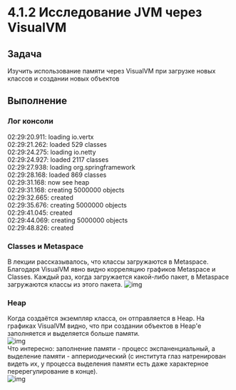 
# 4.1.2 Исследование JVM через VisualVM
## Задача

Изучить использование памяти через VisualVM при загрузке новых классов и создании новых объектов

## Выполнение

### Лог консоли
02:29:20.911: loading io.vertx  
02:29:21.262: loaded 529 classes  
02:29:24.275: loading io.netty  
02:29:24.927: loaded 2117 classes  
02:29:27.938: loading org.springframework  
02:29:28.168: loaded 869 classes  
02:29:31.168: now see heap  
02:29:31.168: creating 5000000 objects  
02:29:32.665: created  
02:29:35.676: creating 5000000 objects  
02:29:41.045: created  
02:29:44.069: creating 5000000 objects  
02:29:48.826: created  

### Classes и Metaspace
В лекции рассказывалось, что классы загружаются в Metaspace. Благодаря VisualVM явно видно корреляцию графиков Metaspace и Classes. Каждый раз, когда загружается какой-либо пакет, в Metaspace загружаются классы из этого пакета. 
![img](https://i.ibb.co/Fb4YDvc/4-1-2-0jpg.jpg)  

### Heap
Когда создаётся экземпляр класса, он отправляется в Heap. На графиках VisualVM видно, что при создании объектов в Heap'е заполняется и выделяется больше памяти.  
![img](https://i.ibb.co/J2q4g8k/4-1-2-1jpg.jpg)  
 Что интересно: заполнение памяти - процесс экспаненциальный, а выделение памяти - аппериодический (с института глаз натренирован видеть их, у процесса выделения памяти есть даже характерное перерегулирование в конце).  
![img](https://i.ibb.co/kyTrvj5/image.png)




